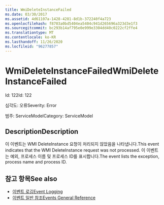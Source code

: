```yaml
---
title: WmiDeleteInstanceFailed
ms.date: 03/30/2017
ms.assetid: 4d61107a-1428-4281-8d1b-372240f4a723
ms.openlocfilehash: f8703a0bd5404ea5404c941d265696a323d3e1f3
ms.sourcegitcommit: bc293b14af795e0e999e3304dd40c0222cf2ffe4
ms.translationtype: MT
ms.contentlocale: ko-KR
ms.lasthandoff: 11/26/2020
ms.locfileid: "96277857"
---
```

# <a name="wmideleteinstancefailed"></a><span data-ttu-id="38a1f-102">WmiDeleteInstanceFailed</span><span class="sxs-lookup"><span data-stu-id="38a1f-102">WmiDeleteInstanceFailed</span></span>

<span data-ttu-id="38a1f-103">Id: 122</span><span class="sxs-lookup"><span data-stu-id="38a1f-103">Id: 122</span></span>  
  
 <span data-ttu-id="38a1f-104">심각도: 오류</span><span class="sxs-lookup"><span data-stu-id="38a1f-104">Severity: Error</span></span>  
  
 <span data-ttu-id="38a1f-105">범주: ServiceModel</span><span class="sxs-lookup"><span data-stu-id="38a1f-105">Category: ServiceModel</span></span>  
  
## <a name="description"></a><span data-ttu-id="38a1f-106">Description</span><span class="sxs-lookup"><span data-stu-id="38a1f-106">Description</span></span>  

 <span data-ttu-id="38a1f-107">이 이벤트는 WMI DeleteInstance 요청이 처리되지 않았음을 나타냅니다.</span><span class="sxs-lookup"><span data-stu-id="38a1f-107">This event indicates that the WMI DeleteInstance request was not processed.</span></span> <span data-ttu-id="38a1f-108">이 이벤트는 예외, 프로세스 이름 및 프로세스 ID를 표시합니다.</span><span class="sxs-lookup"><span data-stu-id="38a1f-108">The event lists the exception, process name and process ID.</span></span>  
  
## <a name="see-also"></a><span data-ttu-id="38a1f-109">참고 항목</span><span class="sxs-lookup"><span data-stu-id="38a1f-109">See also</span></span>

- [<span data-ttu-id="38a1f-110">이벤트 로깅</span><span class="sxs-lookup"><span data-stu-id="38a1f-110">Event Logging</span></span>](index.md)
- [<span data-ttu-id="38a1f-111">이벤트 일반 참조</span><span class="sxs-lookup"><span data-stu-id="38a1f-111">Events General Reference</span></span>](events-general-reference.md)
